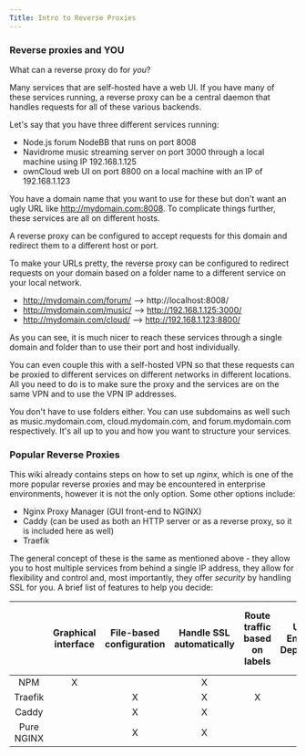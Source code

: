 ```yaml
---
Title: Intro to Reverse Proxies
---
```


### **Reverse proxies and YOU**

What can a reverse proxy do for *you*?

Many services that are self-hosted have a web UI. If you have many of these services running, a reverse proxy can be a central daemon that handles requests for all of these various backends.

Let's say that you have three different services running:

- Node.js forum NodeBB that runs on port 8008
- Navidrome music streaming server on port 3000 through a local machine using IP 192.168.1.125
- ownCloud web UI on port 8800 on a local machine with an IP of 192.168.1.123

You have a domain name that you want to use for these but don't want an ugly URL like http://mydomain.com:8008. To complicate things further, these services are all on different hosts.

A reverse proxy can be configured to accept requests for this domain and redirect them to a different host or port.

To make your URLs pretty, the reverse proxy can be configured to redirect requests on your domain based on a folder name to a different service on your local network.

- http://mydomain.com/forum/ --> http://localhost:8008/
- http://mydomain.com/music/ --> http://192.168.1.125:3000/
- http://mydomain.com/cloud/ --> http://192.168.1.123:8800/

As you can see, it is much nicer to reach these services through a single domain and folder than to use their port and host individually.

You can even couple this with a self-hosted VPN so that these requests can be proxied to different services on different networks in different locations. All you need to do is to make sure the proxy and the services are on the same VPN and to use the VPN IP addresses.

You don't have to use folders either. You can use subdomains as well such as music.mydomain.com, cloud.mydomain.com, and forum.mydomain.com respectively. It's all up to you and how you want to structure your services.


### **Popular Reverse Proxies**

This wiki already contains steps on how to set up *nginx*, which is one of the more popular reverse proxies and may be encountered in enterprise environments, however it is not the only option. Some other options include:

- Nginx Proxy Manager (GUI front-end to NGINX)
- Caddy (can be used as both an HTTP server or as a reverse proxy, so it is included here as well)
- Traefik

The general concept of these is the same as mentioned above - they allow you to host multiple services from behind a single IP address, they allow for flexibility and control and, most importantly, they offer *security* by handling SSL for you. A brief list of features to help you decide:

|            | Graphical  interface | File-based  configuration | Handle SSL  automatically | Route traffic  based on labels | Used in Enterprise Deployments | Allow configuration of subdomains and  subdirectories | Easy to read configuration | Integrate directly into docker compose files |
|:----------:|:--------------------:|:-------------------------:|:-------------------------:|:------------------------------:|:------------------------------:|:-----------------------------------------------------:|:--------------------------:|:--------------------------------------------:|
|     NPM    |           X          |                           |             X             |                                |                                |                           X                           |                            |                                              |
|   Traefik  |                      |             X             |             X             |                X               |                                |                           X                           |              X             |                       X                      |
|    Caddy   |                      |             X             |             X             |                                |                                |                           X                           |              X             |                                              |
| Pure NGINX |                      |             X             |             X             |                                |                X               |                           X                           |                            |                                              |
